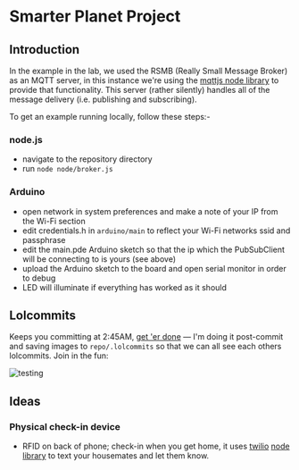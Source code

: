 # Smarter Planet Project

## Introduction

In the example in the lab, we used the RSMB (Really Small Message Broker) as an MQTT server, in this instance we're using the [mqttjs node library](https://github.com/adamvr/MQTT.js/) to provide that functionality. This server (rather silently) handles all of the message delivery (i.e. publishing and subscribing).

To get an example running locally, follow these steps:-

### node.js
- navigate to the repository directory
- run `node node/broker.js`

### Arduino
- open network in system preferences and make a note of your IP from the Wi-Fi section
- edit credentials.h in `arduino/main` to reflect your Wi-Fi networks ssid and passphrase
- edit the main.pde Arduino sketch so that the ip which the PubSubClient will be connecting to is yours (see above)
- upload the Arduino sketch to the board and open serial monitor in order to debug
- LED will illuminate if everything has worked as it should

## Lolcommits

Keeps you committing at 2:45AM, [get 'er done](https://github.com/mroth/lolcommits) — I'm doing it post-commit and saving images to `repo/.lolcommits` so that we can all see each others lolcommits. Join in the fun:

![testing](http://f.cl.ly/items/3Z0U3f0B3c0j37093O0v/75fab19738a.jpg)

## Ideas

### Physical check-in device
- RFID on back of phone; check-in when you get home, it uses [twilio](http://twilio.com) [node library](https://github.com/sjwalter/node-twilio) to text your housemates and let them know.